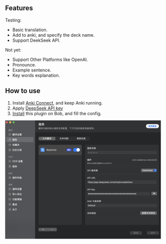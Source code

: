 ## Features
Testing:
- Basic translation.
- Add to anki, and specify the deck name.
- Support DeekSeek API.

Not yet:
- Support Other Platforms like OpenAI.
- Pronounce.
- Example sentence.
- Key words explanation.

## How to use
1. Install [Anki Connect](https://git.foosoft.net/alex/anki-connect), and keep Anki running.
2. Apply [DeepSeek API key](https://platform.deepseek.com)
3. [Install](https://bobtranslate.com/guide/advance/plugin.html) this plugin on Bob, and fill the config.

![Example](assets/example.png)